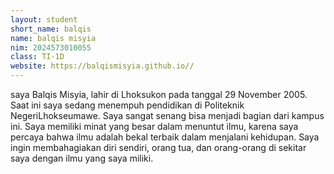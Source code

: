 ```yaml
---
layout: student
short_name: balqis 
name: balqis misyia
nim: 2024573010055
class: TI-1D
website: https://balqismisyia.github.io//
---
```

saya Balqis Misyia, lahir di Lhoksukon pada tanggal 29 November 2005.
Saat ini saya sedang menempuh pendidikan di Politeknik NegeriLhokseumawe. 
Saya sangat senang bisa menjadi bagian dari kampus ini. Saya memiliki minat
yang besar dalam menuntut ilmu, karena saya percaya bahwa ilmu adalah
bekal terbaik dalam menjalani kehidupan. Saya ingin membahagiakan diri
sendiri, orang tua, dan orang-orang di sekitar saya dengan ilmu yang saya miliki.

